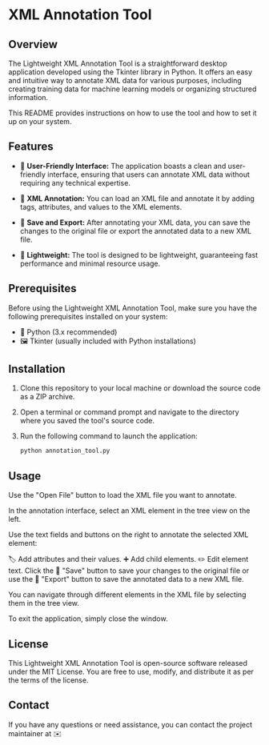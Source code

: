 # XML Annotation Tool

## Overview

The Lightweight XML Annotation Tool is a straightforward desktop application developed using the Tkinter library in Python. It offers an easy and intuitive way to annotate XML data for various purposes, including creating training data for machine learning models or organizing structured information.

This README provides instructions on how to use the tool and how to set it up on your system.

## Features

- 🌟 **User-Friendly Interface:** The application boasts a clean and user-friendly interface, ensuring that users can annotate XML data without requiring any technical expertise.

- 📝 **XML Annotation:** You can load an XML file and annotate it by adding tags, attributes, and values to the XML elements.

- 💾 **Save and Export:** After annotating your XML data, you can save the changes to the original file or export the annotated data to a new XML file.

- 🚀 **Lightweight:** The tool is designed to be lightweight, guaranteeing fast performance and minimal resource usage.

## Prerequisites

Before using the Lightweight XML Annotation Tool, make sure you have the following prerequisites installed on your system:

- 🐍 Python (3.x recommended)
- 🖼️ Tkinter (usually included with Python installations)

## Installation

1. Clone this repository to your local machine or download the source code as a ZIP archive.

2. Open a terminal or command prompt and navigate to the directory where you saved the tool's source code.

3. Run the following command to launch the application:

   ```bash
   python annotation_tool.py
## Usage
Use the "Open File" button to load the XML file you want to annotate.

In the annotation interface, select an XML element in the tree view on the left.

Use the text fields and buttons on the right to annotate the selected XML element:

🏷️ Add attributes and their values.
➕ Add child elements.
✏️ Edit element text.
Click the 💾 "Save" button to save your changes to the original file or use the 📂 "Export" button to save the annotated data to a new XML file.

You can navigate through different elements in the XML file by selecting them in the tree view.

To exit the application, simply close the window.

## License
This Lightweight XML Annotation Tool is open-source software released under the MIT License. You are free to use, modify, and distribute it as per the terms of the license.

## Contact
If you have any questions or need assistance, you can contact the project maintainer at ✉️ 
